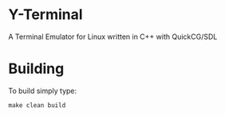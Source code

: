 # Y-Terminal
A Terminal Emulator for Linux written in C++ with QuickCG/SDL

# Building
To build simply type: 
```
make clean build
```
